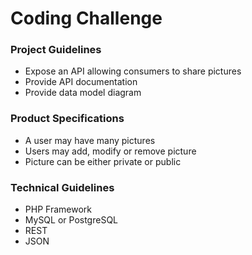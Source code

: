 # Coding Challenge

### Project Guidelines
* Expose an API allowing consumers to share pictures
* Provide API documentation
* Provide data model diagram

### Product Specifications
* A user may have many pictures
* Users may add, modify or remove picture
* Picture can be either private or public

### Technical Guidelines
* PHP Framework
* MySQL or PostgreSQL
* REST
* JSON
